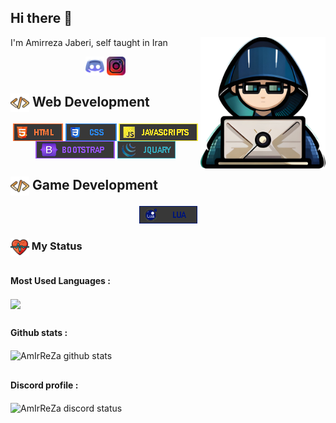 <h2>Hi there 👋</h2>
<img align="right" src="./assist/vector/developer-vector.png" width='200'/>

 I'm Amirreza Jaberi, self taught in Iran
 
<div align="center">
    <a herf="https://discord.gg/BGZWaFzaUP">
        <img align="center" src="./assist/icon/discord.png" width="30px">
    </a>
    <a herf="https://www.instagram.com/dev.amirreza/">
        <img align="center" src="./assist/icon/instagram.png" width="30px">
    </a>
</div>

## <img align="center" src="./assist/icon/code.png" width="30px"> Web Development
<div align="center">
    <a herf="https://en.wikipedia.org/wiki/HTML">
        <img align="center" height="28px" src="./assist/language/html.png">
    </a>
    <a herf="https://en.wikipedia.org/wiki/CSS">
        <img align="center" height="28px" src="./assist/language/css.png">
    </a>
    <a herf="https://en.wikipedia.org/wiki/JavaScript">
        <img align="center" height="28px" src="./assist/language/JavaScript.png">
    </a>
    <br>
    <a herf="https://en.wikipedia.org/wiki/Bootstrap_(front-end_framework)">
        <img align="center" height="28px" src="./assist/language/bootstrap.png">
    </a>
    <a herf="https://en.wikipedia.org/wiki/JQuery">
        <img align="center" height="28px" src="./assist/language/jQuary.png">
    </a>
</div>

## <img align="center" src="./assist/icon/code.png" width="30px"> Game Development
<div align="center">
    <a herf="https://en.wikipedia.org/wiki/Lua_(programming_language)">
        <img align="center" height="28px" src="./assist/language/lua.png">
    </a>
</div>

### <img align="center" src="./assist/icon/status.png" width="30px"> My Status
<div align="left">
    <div align="left">
        <h2>
        <h4>Most Used Languages  :</h4>
        <img align="center" src="https://github-readme-stats.vercel.app/api/top-langs/?username=AmirrezaJaberi&hide_progress=false&theme=chartreuse-dark&count_private=true" />
        </h2>
        <h2>
        <h4>Github stats :</h4>
        <img align="center" src="https://github-readme-stats.vercel.app/api?username=AmirrezaJaberi&show_icons=true&theme=chartreuse-dark" alt="AmIrReZa github stats"/>
        </h2>
        <h2>
        <h4>Discord profile :</h4>
        <img align="center" src="https://discord.c99.nl/widget/theme-4/783576714852171797.png" alt="AmIrReZa discord status"/>
        </h2>
    </div>
</div>